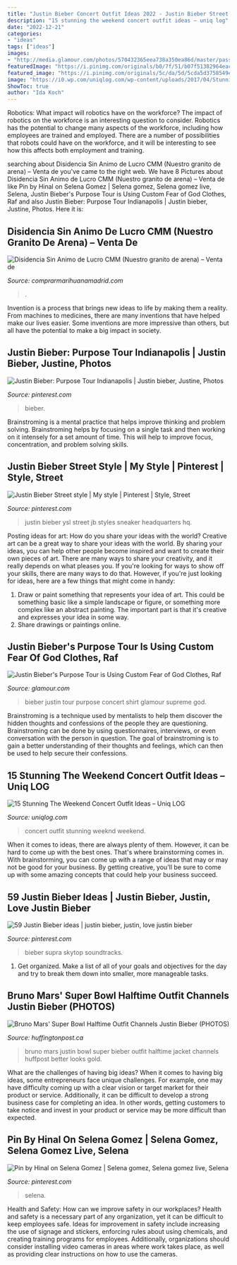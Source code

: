 ```yaml
---
title: "Justin Bieber Concert Outfit Ideas 2022 - Justin Bieber Street Style"
description: "15 stunning the weekend concert outfit ideas – uniq log"
date: "2022-12-21"
categories:
- "ideas"
tags: ["ideas"]
images:
- "http://media.glamour.com/photos/570432365eea738a350ea86d/master/pass/fashion-2016-03-justin-bieber-concert-tour-red-plaid-shirt-main.jpg"
featuredImage: "https://i.pinimg.com/originals/b0/7f/51/b07f51382964eac0440a37438955d0d0.jpg"
featured_image: "https://i.pinimg.com/originals/5c/da/5d/5cda5d3758549e8ce36e320e0ea7ef9e.jpg"
image: "https://i0.wp.com/uniqlog.com/wp-content/uploads/2017/04/Stunning-The-Weeknd-Concert-Outfit-28-Ideas.jpg?resize=640%2C530"
ShowToc: true
author: "Ida Koch"
---
```



Robotics: What impact will robotics have on the workforce?
The impact of robotics on the workforce is an interesting question to consider. Robotics has the potential to change many aspects of the workforce, including how employees are trained and employed. There are a number of possibilities that robots could have on the workforce, and it will be interesting to see how this affects both employment and training.

	

		
searching about Disidencia Sin Animo de Lucro CMM (Nuestro granito de arena) – Venta de you've came to the right web. We have 8 Pictures about Disidencia Sin Animo de Lucro CMM (Nuestro granito de arena) – Venta de like Pin by Hinal on Selena Gomez | Selena gomez, Selena gomez live, Selena, Justin Bieber&#039;s Purpose Tour is Using Custom Fear of God Clothes, Raf and also Justin Bieber: Purpose Tour Indianapolis | Justin bieber, Justine, Photos. Here it is:
		
    
## Disidencia Sin Animo De Lucro CMM (Nuestro Granito De Arena) – Venta De

<img loading=lazy src="https://www.polisarioeuskadi.eus/wp-content/uploads/2019/11/Logo-rasd-facebook.jpg" onerror="this.onerror=null;this.src='https://tse1.mm.bing.net/th?id=OIP.0a_oQp4GuyzRdYbeItvvXAAAAA&amp;pid=15.1';" alt="Disidencia Sin Animo de Lucro CMM (Nuestro granito de arena) – Venta de">

_Source: comprarmarihuanamadrid.com_

>. 

	

Invention is a process that brings new ideas to life by making them a reality. From machines to medicines, there are many inventions that have helped make our lives easier. Some inventions are more impressive than others, but all have the potential to make a big impact in society.

    
## Justin Bieber: Purpose Tour Indianapolis | Justin Bieber, Justine, Photos

<img loading=lazy src="https://i.pinimg.com/originals/b0/7f/51/b07f51382964eac0440a37438955d0d0.jpg" onerror="this.onerror=null;this.src='https://tse1.mm.bing.net/th?id=OIP.LfbPRoEKDTg3fUtJ2tjRJAHaJ4&amp;pid=15.1';" alt="Justin Bieber: Purpose Tour Indianapolis | Justin bieber, Justine, Photos">

_Source: pinterest.com_

>bieber. 

	

Brainstroming is a mental practice that helps improve thinking and problem solving. Brainstroming helps by focusing on a single task and then working on it intensely for a set amount of time. This will help to improve focus, concentration, and problem solving skills.

    
## Justin Bieber Street Style | My Style | Pinterest | Style, Street

<img loading=lazy src="https://s-media-cache-ak0.pinimg.com/736x/15/aa/0c/15aa0ce38a673155a6faeadd7237abed.jpg" onerror="this.onerror=null;this.src='https://tse3.mm.bing.net/th?id=OIP.VN5NAdCi9aiaCGkegodoTwHaL2&amp;pid=15.1';" alt="Justin Bieber Street style | My style | Pinterest | Style, Street">

_Source: pinterest.com_

>justin bieber ysl street jb styles sneaker headquarters hq. 

	

Posting ideas for art: How do you share your ideas with the world?
Creative art can be a great way to share your ideas with the world. By sharing your ideas, you can help other people become inspired and want to create their own pieces of art. There are many ways to share your creativity, and it really depends on what pleases you. If you're looking for ways to show off your skills, there are many ways to do that. However, if you're just looking for ideas, here are a few things that might come in handy: 
1) Draw or paint something that represents your idea of art. This could be something basic like a simple landscape or figure, or something more complex like an abstract painting. The important part is that it's creative and expresses your idea in some way. 
2) Share drawings or paintings online.

    
## Justin Bieber&#039;s Purpose Tour Is Using Custom Fear Of God Clothes, Raf

<img loading=lazy src="http://media.glamour.com/photos/570432365eea738a350ea86d/master/pass/fashion-2016-03-justin-bieber-concert-tour-red-plaid-shirt-main.jpg" onerror="this.onerror=null;this.src='https://tse4.mm.bing.net/th?id=OIP.DnDsTBY6f_4t7aUrTUatFAHaFZ&amp;pid=15.1';" alt="Justin Bieber&#039;s Purpose Tour is Using Custom Fear of God Clothes, Raf">

_Source: glamour.com_

>bieber justin tour purpose concert shirt glamour supreme god. 

	

Brainstroming is a technique used by mentalists to help them discover the hidden thoughts and confessions of the people they are questioning. Brainstroming can be done by using questionnaires, interviews, or even conversation with the person in question. The goal of brainstroming is to gain a better understanding of their thoughts and feelings, which can then be used to help secure their confessions.

    
## 15 Stunning The Weekend Concert Outfit Ideas – Uniq LOG

<img loading=lazy src="https://i0.wp.com/uniqlog.com/wp-content/uploads/2017/04/Stunning-The-Weeknd-Concert-Outfit-28-Ideas.jpg?resize=640%2C530" onerror="this.onerror=null;this.src='https://tse3.mm.bing.net/th?id=OIP.vxBswuuc6Vb_rtMcNS6S3gHaGI&amp;pid=15.1';" alt="15 Stunning The Weekend Concert Outfit Ideas – Uniq LOG">

_Source: uniqlog.com_

>concert outfit stunning weeknd weekend. 

	

When it comes to ideas, there are always plenty of them. However, it can be hard to come up with the best ones. That's where brainstorming comes in. With brainstorming, you can come up with a range of ideas that may or may not be good for your business. By getting creative, you'll be sure to come up with some amazing concepts that could help your business succeed.

    
## 59 Justin Bieber Ideas | Justin Bieber, Justin, Love Justin Bieber

<img loading=lazy src="https://i.pinimg.com/474x/57/96/2d/57962dc80ac88cbea5e3cdd60926acf8--love-justin-bieber-malaysia.jpg" onerror="this.onerror=null;this.src='https://tse1.mm.bing.net/th?id=OIP.aqeZ0e_qj7clh0uCNJyEqAAAAA&amp;pid=15.1';" alt="59 Justin Bieber ideas | justin bieber, justin, love justin bieber">

_Source: pinterest.com_

>bieber supra skytop soundtracks. 

	

1. Get organized. Make a list of all of your goals and objectives for the day and try to break them down into smaller, more manageable tasks.

    
## Bruno Mars&#039; Super Bowl Halftime Outfit Channels Justin Bieber (PHOTOS)

<img loading=lazy src="http://i.huffpost.com/gen/1599473/thumbs/o-BRUNO-MARS-900.jpg?15" onerror="this.onerror=null;this.src='https://tse2.mm.bing.net/th?id=OIP.xHwXSPz1sGXiLZBktUgwjgHaJ7&amp;pid=15.1';" alt="Bruno Mars&#039; Super Bowl Halftime Outfit Channels Justin Bieber (PHOTOS)">

_Source: huffingtonpost.ca_

>bruno mars justin bowl super bieber outfit halftime jacket channels huffpost better looks gold. 

	

What are the challenges of having big ideas?
When it comes to having big ideas, some entrepreneurs face unique challenges. For example, one may have difficulty coming up with a clear vision or target market for their product or service. Additionally, it can be difficult to develop a strong business case for completing an idea. In other words, getting customers to take notice and invest in your product or service may be more difficult than expected.

    
## Pin By Hinal On Selena Gomez | Selena Gomez, Selena Gomez Live, Selena

<img loading=lazy src="https://i.pinimg.com/originals/5c/da/5d/5cda5d3758549e8ce36e320e0ea7ef9e.jpg" onerror="this.onerror=null;this.src='https://tse4.mm.bing.net/th?id=OIP.SKlhUUkc37lnH-EHbYGEIAHaKx&amp;pid=15.1';" alt="Pin by Hinal on Selena Gomez | Selena gomez, Selena gomez live, Selena">

_Source: pinterest.com_

>selena. 

	

Health and Safety: How can we improve safety in our workplaces?
Health and safety is a necessary part of any organization, yet it can be difficult to keep employees safe. Ideas for improvement in safety include increasing the use of signage and stickers, enforcing rules about using chemicals, and creating training programs for employees. Additionally, organizations should consider installing video cameras in areas where work takes place, as well as providing clear instructions on how to use the cameras.

